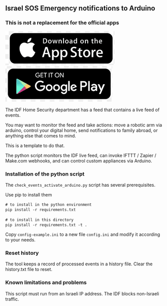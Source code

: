 ## Israel SOS Emergency notifications to Arduino
### This is not a replacement for the official apps
[![App for iOS](media/apple-app.png)](http://bit.ly/Oref_App_iOS)
[![App for Android](media/android-app.png)](http://bit.ly/Oref_App_Android)

The IDF Home Security department has a feed that contains a live feed of events.

You may want to monitor the feed and take actions: move a robotic arm via arduino, control your digital home, send notifications to family abroad, or anything else that comes to mind. 

This is a template to do that. 

The python script monitors the IDF live feed, can invoke IFTTT / Zapier / Make.com webhooks, and can control custom appliances via Arduino.  

### Installation of the python script
The `check_events_activate_arduino.py` script has several prerequisites. 

Use pip to install them 

    # to install in the python environment
    pip install -r requirements.txt
    
    # to install in this directory
    pip install -r requirements.txt -t .

Copy `config-example.ini` to a new file `config.ini` and modify it according to your needs.
### Reset history
The tool keeps a record of processed events in a history file. Clear the history.txt file to reset. 
### Known limitations and problems
This script must run from an Israeli IP address. The IDF blocks non-Israeli traffic. 